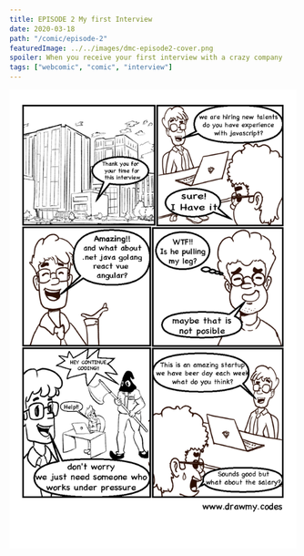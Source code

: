```yaml
---
title: EPISODE 2 My first Interview
date: 2020-03-18
path: "/comic/episode-2"
featuredImage: ../../images/dmc-episode2-cover.png
spoiler: When you receive your first interview with a crazy company
tags: ["webcomic", "comic", "interview"]
---
```


![Comic 1](../../images/dmc-episode-2.png)
